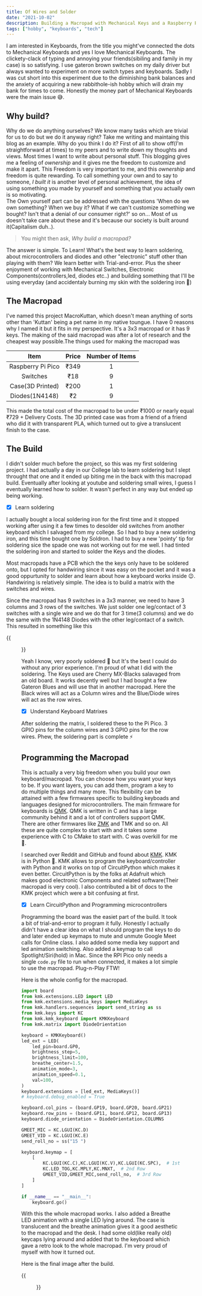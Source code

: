 ```yaml
---
title: Of Wires and Solder
date: "2021-10-02"
description: Building a Macropad with Mechanical Keys and a Raspberry Pi Pico
tags: ["hobby", "keyboards", "tech"]
---
```


I am interested in Keyboards, from the title you might've connected the dots to Mechanical Keyboards and yes I love Mechanical Keyboards. The clickety-clack of typing and annoying your friends(sibiling and family in my case) is so satisfying. I use gateron brown switches on my daily driver but always wanted to experiment on more switch types and keyboards. Sadly I was cut short into this experiment due to the diminishing bank balances and the anxiety of acquiring a new rabbithole-ish hobby which will drain my bank for times to come. Honestly the money part of Mechanical Keyboards were the main issue :sweat_smile:.

## Why build?

Why do we do anything ourselves? We know many tasks which are trivial for us to do but we do it anyway right? Take me writing and maintaing this blog as an example. Why do you think I do it? First of all to show off(I'm straightforward at times) to my peers and to write down my thoughts and views. Most times I want to write about personal stuff. This blogging gives me a feeling of _ownership_ and it gives me the freedom to customize and make it apart. This Freedom is very important to me, and this _ownership_ and freedom is quite rewarding. To call something your own and to say to someone, _*I built it*_ is another level of personal achievement, the idea of using something you made by yourself and something that you actually own is so motivating.  
The Own yourself part can be addressed with the questions 'When do we own something? When we buy it? What if we can't customize something we bought? Isn't that a denial of our consumer right?' so on... Most of us doesn't take care about these and it's because our society is built around it(Capitalism duh..).

> You might then ask, _Why build a macropad?_

The answer is simple. To Learn! What's the best way to learn soldering, about microcontrollers and diodes and other "electronic" stuff other than playing with them? We learn better with Trial-and-error. Plus the sheer enjoyment of working with Mechanical Switches, Electronic Components(controllers,led, diodes etc..) and building something that I'll be using everyday (and accidentaly burning my skin with the soldering iron 🤪)

## The Macropad

I've named this project MacroKuttan, which doesn't mean anything of sorts other than 'Kuttan' being a pet name in my native toungue. I have 0 reasons why I named it but it fits in my perspective. It's a 3x3 macropad or it has 9 keys. The making of the said macropad was after a lot of research and the cheapest way possible.The things used for making the macropad was

|       Item        | Price | Number of Items |
| :---------------: | :---: | :-------------: |
| Raspberry Pi Pico | ₹349  |        1        |
|     Switches      |  ₹18  |        9        |
| Case(3D Printed)  | ₹200  |        1        |
|  Diodes(1N4148)   |  ₹2   |        9        |

This made the total cost of the macropad to be under ₹1000 or nearly equal ₹729 + Delivery Costs. The 3D printed case was from a friend of a friend who did it with transparent PLA, which turned out to give a translucent finish to the case.

## The Build

I didn't solder much before the project, so this was my first soldering project. I had actually a day in our College lab to learn soldering but I slept throught that one and it ended up biting me in the back with this macropad build. Eventually after looking at youtube and soldering small wires, I guess I eventually learned how to solder. It wasn't perfect in any way but ended up being working.

- [x] Learn soldering

I actually bought a local soldering iron for the first time and it stopped working after using it a few times to desolder old switches from another keyboard which I salvaged from my college. So I had to buy a new soldering iron, and this time bought one by Soldron. I had to buy a new 'pointy' tip for soldering sice the spade one was not working out for me well. I had tinted the soldering iron and started to solder the Keys and the diodes.

Most macropads have a PCB which the the keys only have to be soldered onto, but I opted for handwiring since it was easy on the pocket and it was a good oppurtunity to solder and learn about how a keyboard works inside :wink:. Handwiring is relatively simple. The idea is to build a matrix with the switches and wires.

Since the macropad has 9 switches in a 3x3 manner, we need to have 3 columns and 3 rows of the switches. We just solder one leg/contact of 3 switches with a single wire and we do that for 3 time(3 columns) and we do the same with the 1N4148 Diodes with the other leg/contact of a switch. This resulted in something like this

{{<figure src="/blog/img/solder_1.jpeg" height="50%" width="50%">}}

Yeah I know, very poorly soldered :zany_face: but It's the best I could do without any prior experience. I'm proud of what I did with the soldering. The Keys used are Cherry MX-Blacks salavaged from an old board. It works decently well but I had bought a few Gateron Blues and will use that in another macropad. Here the Black wires will act as a Column wires and the Blue/Diode wires will act as the row wires.

- [x] Understand Keyboard Matrixes

After soldering the matrix, I soldered these to the Pi Pico. 3 GPIO pins for the column wires and 3 GPIO pins for the row wires. Phew, the soldering part is complete :zap:

## Programming the Macropad

This is actually a very big freedom when you build your own keyboard/macropad. You can choose how you want your keys to be. If you want layers, you can add them, program a key to do multiple things and many more. This flexibility can be attained with a few firmwares specific to building keyboads and languages designed for microcontrollers. The main firmware for keyboards is [QMK](https://qmk.fm/). QMK is written in C and has a large community behind it and a lot of controllers support QMK. There are other firmwares like [ZMK](https://zmk.dev) and TMK and so on. All these are quite complex to start with and it takes some experience with C to CMake to start with. C was overkill for me :see_no_evil:.

I searched over Reddit and GitHub and found about [KMK](https://github.com/KMKfw/kmk_firmware). KMK is in Python :snake:. KMK allows to program the keyboard/controller with Python and it works on top of CircuitPython which makes it even better. CircuitPython is by the folks at Adafruit which makes good electronic Components and related software(Their macropad is very cool). I also contributed a bit of docs to the KMK project which were a bit confusing at first.

- [x] Learn CircuitPython and Programming microcontrollers

Programming the board was the easiet part of the build. It took a bit of trial-and-error to program it fully. Honestly I actually didn't have a clear idea on what I should program the keys to do and later ended up keymaps to mute and unmute Google Meet calls for Online class. I also added some media key support and led animation switching. Also added a keymap to call Spotlight/Siri(hold) in Mac. Since the RPI Pico only needs a single `code.py` file to run when connected, it makes a lot simple to use the macropad. Plug-n-Play FTW!

Here is the whole config for the macropad.

```python
import board
from kmk.extensions.LED import LED
from kmk.extensions.media_keys import MediaKeys
from kmk.handlers.sequences import send_string as ss
from kmk.keys import KC
from kmk.kmk_keyboard import KMKKeyboard
from kmk.matrix import DiodeOrientation

keyboard = KMKKeyboard()
led_ext = LED(
    led_pin=board.GP0,
    brightness_step=5,
    brightness_limit=100,
    breathe_center=1.5,
    animation_mode=3,
    animation_speed=0.1,
    val=100,
)
keyboard.extensions = [led_ext, MediaKeys()]
# keyboard.debug_enabled = True

keyboard.col_pins = (board.GP19, board.GP20, board.GP21)
keyboard.row_pins = (board.GP11, board.GP12, board.GP13)
keyboard.diode_orientation = DiodeOrientation.COLUMNS

GMEET_MIC = KC.LGUI(KC.D)
GMEET_VID = KC.LGUI(KC.E)
send_roll_no = ss("15 ")

keyboard.keymap = [
    [
        KC.LGUI(KC.C),KC.LGUI(KC.V),KC.LGUI(KC.SPC),  # 1st row
        KC.LED_TOG,KC.MPLY,KC.MNXT,  # 2nd Row
        GMEET_VID,GMEET_MIC,send_roll_no,  # 3rd Row
    ]
]

if __name__ == "__main__":
    keyboard.go()
```

With this the whole macropad works. I also added a Breathe LED animation with a single LED lying around. The case is translucent and the breathe animation gives it a good aesthetic to the macropad and the desk. I had some old(like really old) keycaps lying around and added that to the keyboard which gave a retro look to the whole macropad. I'm very proud of myself with how it turned out.

Here is the final image after the build.

{{<figure src="/blog/img/mp_1.jpeg" height="50%" width="50%">}}
